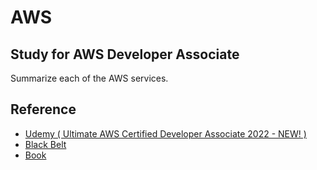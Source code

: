 # AWS
## Study for AWS Developer Associate
Summarize each of the AWS services.


## Reference
- [Udemy ( Ultimate AWS Certified Developer Associate 2022 - NEW! )](https://www.udemy.com/course/aws-certified-developer-associate-dva-c01/)
- [Black Belt](https://aws.amazon.com/jp/aws-jp-introduction/aws-jp-webinar-service-cut/)
- [Book](https://www.amazon.co.jp/%E5%BE%B9%E5%BA%95%E6%94%BB%E7%95%A5AWS%E8%AA%8D%E5%AE%9A%E3%83%87%E3%83%99%E3%83%AD%E3%83%83%E3%83%91%E3%83%BC-%E3%82%A2%E3%82%BD%E3%82%B7%E3%82%A8%E3%82%A4%E3%83%88%E6%95%99%E7%A7%91%E6%9B%B8-%E5%BE%B9%E5%BA%95%E6%94%BB%E7%95%A5%E3%82%B7%E3%83%AA%E3%83%BC%E3%82%BA-%E6%A0%AA%E5%BC%8F%E4%BC%9A%E7%A4%BENTT%E3%83%87%E3%83%BC%E3%82%BF-%E5%B7%9D%E7%95%91/dp/4295013080/ref=sr_1_2?keywords=aws+developer&qid=1652418799&sprefix=aws+de%2Caps%2C496&sr=8-2)